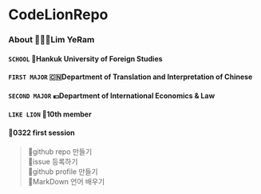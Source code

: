 # CodeLionRepo

### About 👩🏻‍💻Lim YeRam
#### `SCHOOL` 🏫Hankuk University of Foreign Studies
#### `FIRST MAJOR` 🇨🇳Department of Translation and Interpretation of Chinese 
#### `SECOND MAJOR` 💶Department of International Economics & Law
#### `LIKE LION` 🦁10th member


#### 🦁0322 first session
> 📌github repo 만들기 </br>
> 📌issue 등록하기</br>
> 📌github profile 만들기</br>
> 📌MarkDown 언어 배우기
